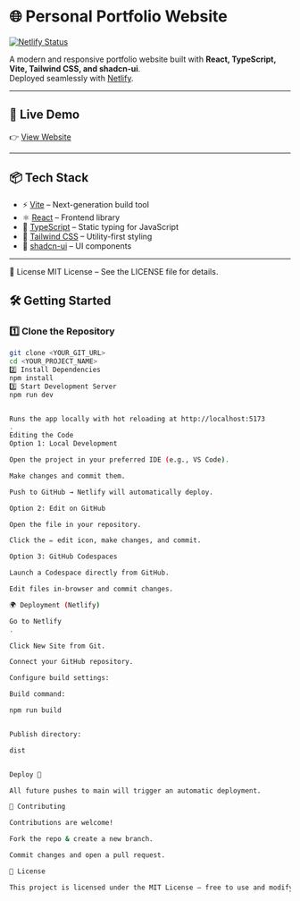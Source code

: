 # 🌐 Personal Portfolio Website

[![Netlify Status](https://api.netlify.com/api/v1/badges/YOUR_NETLIFY_BADGE/deploy-status)](https://app.netlify.com/sites/sayantannnmukherjee225/deploys)

A modern and responsive portfolio website built with **React, TypeScript, Vite, Tailwind CSS, and shadcn-ui**.  
Deployed seamlessly with [Netlify](https://www.netlify.com/).

---

## 🔗 Live Demo
👉 [View Website](https://portfoliosayantan.vercel.app/)

---

## 📦 Tech Stack

- ⚡ [Vite](https://vitejs.dev/) – Next-generation build tool  
- ⚛️ [React](https://react.dev/) – Frontend library  
- 📘 [TypeScript](https://www.typescriptlang.org/) – Static typing for JavaScript  
- 🎨 [Tailwind CSS](https://tailwindcss.com/) – Utility-first styling  
- 🧩 [shadcn-ui](https://ui.shadcn.com/) – UI components  

---

📃 License
MIT License – See the LICENSE file for details.

## 🛠️ Getting Started

### 1️⃣ Clone the Repository
```sh
git clone <YOUR_GIT_URL>
cd <YOUR_PROJECT_NAME>
2️⃣ Install Dependencies
npm install
3️⃣ Start Development Server
npm run dev


Runs the app locally with hot reloading at http://localhost:5173
.
Editing the Code
Option 1: Local Development

Open the project in your preferred IDE (e.g., VS Code).

Make changes and commit them.

Push to GitHub → Netlify will automatically deploy.

Option 2: Edit on GitHub

Open the file in your repository.

Click the ✏️ edit icon, make changes, and commit.

Option 3: GitHub Codespaces

Launch a Codespace directly from GitHub.

Edit files in-browser and commit changes.

🌍 Deployment (Netlify)

Go to Netlify
.

Click New Site from Git.

Connect your GitHub repository.

Configure build settings:

Build command:

npm run build


Publish directory:

dist


Deploy 🚀

All future pushes to main will trigger an automatic deployment.

🤝 Contributing

Contributions are welcome!

Fork the repo & create a new branch.

Commit changes and open a pull request.

📜 License

This project is licensed under the MIT License – free to use and modify.


